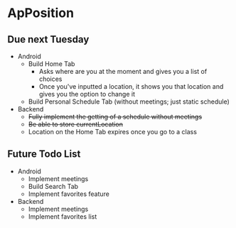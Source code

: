 # ApPosition

## Due next Tuesday
- Android
  - Build Home Tab
    - Asks where are you at the moment and gives you a list of choices
    - Once you've inputted a location, it shows you that location and gives you the option to change it
  - Build Personal Schedule Tab (without meetings; just static schedule)
- Backend
  - ~~Fully implement the getting of a schedule without meetings~~
  - ~~Be able to store currentLocation~~
  - Location on the Home Tab expires once you go to a class

## Future Todo List

- Android
  - Implement meetings
  - Build Search Tab
  - Implement favorites feature
- Backend
  - Implement meetings
  - Implement favorites list

